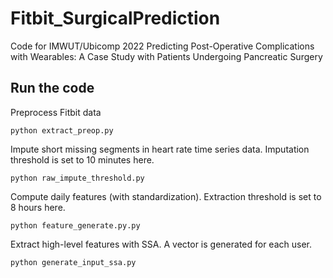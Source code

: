 # Fitbit_SurgicalPrediction
Code for IMWUT/Ubicomp 2022 Predicting Post-Operative Complications with Wearables: A Case Study with Patients Undergoing Pancreatic Surgery

## Run the code
Preprocess Fitbit data
```
python extract_preop.py
```

Impute short missing segments in heart rate time series data. Imputation threshold is set to 10 minutes here. 
```
python raw_impute_threshold.py
```

Compute daily features (with standardization). Extraction threshold is set to 8 hours here.
```
python feature_generate.py.py
```

Extract high-level features with SSA. A vector is generated for each user. 
```
python generate_input_ssa.py
```
